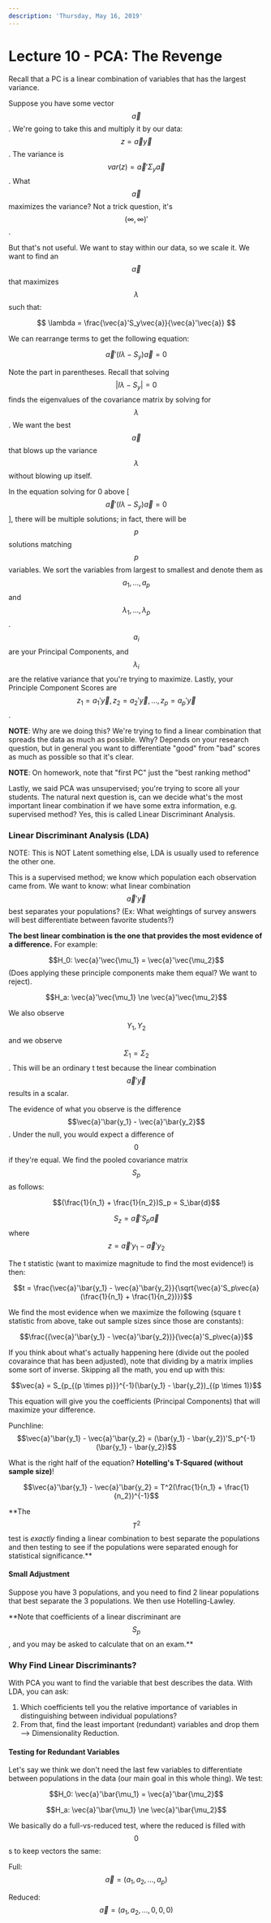 ```yaml
---
description: 'Thursday, May 16, 2019'
---
```


# Lecture 10 - PCA: The Revenge

Recall that a PC is a linear combination of variables that has the largest variance.

Suppose you have some vector $$\vec{a}$$. We're going to take this and multiply it by our data: $$z = \vec{a}\vec{y}$$. The variance is $$var(z) = \vec{a}'\Sigma_y\vec{a}$$. What $$\vec{a}$$ maximizes the variance? Not a trick question, it's $$(\infty, \infty)'$$.

But that's not useful. We want to stay within our data, so we scale it. We want to find an $$\vec{a}$$ that maximizes $$\lambda$$ such that:

$$ \lambda = \frac{\vec{a}'S_y\vec{a}}{\vec{a}'\vec{a}} $$

We can rearrange terms to get the following equation:

$$\vec{a}'(I\lambda - S_y)\vec{a} = 0$$

Note the part in parentheses. Recall that solving $$| I\lambda - S_y | = 0$$ finds the eigenvalues of the covariance matrix by solving for $$\lambda$$. We want the best $$\vec{a}$$ that blows up the variance $$\lambda$$ without blowing up itself.

In the equation solving for 0 above \[$$\vec{a}'(I\lambda - S_y)\vec{a} = 0$$\], there will be multiple solutions; in fact, there will be $$p$$ solutions matching $$p$$ variables. We sort the variables from largest to smallest and denote them as $$a_1, ..., a_p$$ and $$\lambda_1, ..., \lambda_p$$. $$a_i$$ are your Principal Components, and $$\lambda_i$$ are the relative variance that you're trying to maximize. Lastly, your Principle Component Scores are $$z_1 = a_1'\vec{y}, z_2 = a_2'\vec{y}, ..., z_p = a_p'\vec{y}$$.

**NOTE**: Why are we doing this? We're trying to find a linear combination that spreads the data as much as possible. Why? Depends on your research question, but in general you want to differentiate "good" from "bad" scores as much as possible so that it's clear.

**NOTE**: On homework, note that "first PC" just the "best ranking method"

Lastly, we said PCA was unsupervised; you're trying to score all your students. The natural next  question is, can we decide what's the most important linear combination if we have some extra information, e.g. supervised method? Yes, this is called Linear Discriminant Analysis.

### Linear Discriminant Analysis \(LDA\)

NOTE: This is NOT Latent something else, LDA is usually used to reference the other one.

This is a supervised method; we know which population each observation came from. We want to know: what linear combination $$\vec{a}'\vec{y}$$ best separates your populations? \(Ex: What weightings of survey answers will best differentiate between favorite students?\)

**The best linear combination is the one that provides the most evidence of a difference.** For example:

$$H_0: \vec{a}'\vec{\mu_1} = \vec{a}'\vec{\mu_2}$$ \(Does applying these principle components make them equal? We want to reject\).

$$H_a: \vec{a}'\vec{\mu_1} \ne \vec{a}'\vec{\mu_2}$$

We also observe $$Y_1, Y_2$$ and we observe $$\Sigma_1 = \Sigma_2$$. This will be an ordinary t test because the linear combination $$\vec{a}'\vec{y}$$ results in a scalar.

The evidence of what you observe is the difference $$\vec{a}'\bar{y_1} - \vec{a}'\bar{y_2}$$. Under the null, you would expect a difference of $$0$$ if they're equal. We find the pooled covariance matrix $$S_p$$ as follows:

$$(\frac{1}{n_1} + \frac{1}{n_2})S_p = S_\bar{d}$$

$$S_z = \vec{a}'S_p\vec{a}$$ where $$z = \vec{a}'y_1 - \vec{a}'y_2$$

The t statistic \(want to maximize magnitude to find the most evidence!\) is then:

$$t = \frac{\vec{a}'\bar{y_1} - \vec{a}'\bar{y_2}}{\sqrt{\vec{a}'S_p\vec{a}(\frac{1}{n_1} + \frac{1}{n_2})}}$$

We find the most evidence when we maximize the following \(square t statistic from above, take out sample sizes since those are constants\):

$$\frac{(\vec{a}'\bar{y_1} - \vec{a}'\bar{y_2})}{\vec{a}'S_p\vec{a}}$$

If you think about what's actually happening here \(divide out the pooled covaraince that has been adjusted\), note that dividing by a matrix implies some sort of inverse. Skipping all the math, you end up with this:

$$\vec{a} = S_{p_{(p \times p)}}^{-1}(\bar{y_1} - \bar{y_2})_{(p \times 1)}$$

This equation will give you the coefficients \(Principal Components\) that will maximize your difference.

Punchline: $$\vec{a}'\bar{y_1} - \vec{a}'\bar{y_2} = (\bar{y_1} - \bar{y_2})'S_p^{-1}(\bar{y_1} - \bar{y_2})$$

What is the right half of the equation? **Hotelling's T-Squared \(without sample size\)**!

$$\vec{a}'\bar{y_1} - \vec{a}'\bar{y_2} = T^2(\frac{1}{n_1} + \frac{1}{n_2})^{-1}$$

\*\*The $$T^2$$ test is _exactly_ finding a linear combination to best separate the populations and then testing to see if the populations were separated enough for statistical significance.\*\*

#### Small Adjustment

Suppose you have 3 populations, and you need to find 2 linear populations that best separate the 3 populations. We then use Hotelling-Lawley.

\*\*Note that coefficients of a linear discriminant are $$S_p$$, and you may be asked to calculate that on an exam.\*\*

### Why Find Linear Discriminants?

With PCA you want to find the variable that best describes the data. With LDA, you can ask:

1. Which coefficients tell you the relative importance of variables in distinguishing between individual populations?
2. From that, find the least important \(redundant\) variables and drop them --&gt; Dimensionality Reduction.

#### Testing for Redundant Variables

Let's say we think we don't need the last few variables to differentiate between populations in the data \(our main goal in this whole thing\). We test:

$$H_0: \vec{a}'\bar{\mu_1} = \vec{a}'\bar{\mu_2}$$

$$H_a: \vec{a}'\bar{\mu_1} \ne \vec{a}'\bar{\mu_2}$$

We basically do a full-vs-reduced test, where the reduced is filled with $$0$$s to keep vectors the same:

Full: $$\vec{a} = (a_1, a_2, ..., a_p)$$

Reduced: $$\vec{a} = (a_1, a_2, ..., 0, 0, 0)$$







